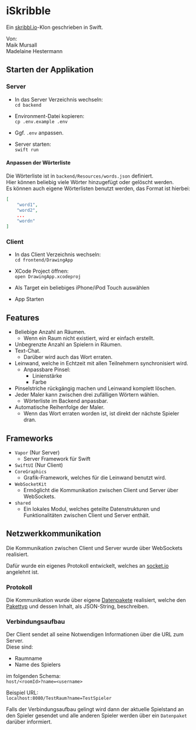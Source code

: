 # iSkribble

Ein [skribbl.io](https://skribbl.io/)-Klon geschrieben in Swift.

Von:<br>
Maik Mursall<br>
Madelaine Hestermann

## Starten der Applikation

### Server

- In das Server Verzeichnis wechseln:<br>
`cd backend`

- Environment-Datei kopieren:<br>
`cp .env.example .env`

- Ggf. `.env` anpassen.

- Server starten:<br>
`swift run`

#### Anpassen der Wörterliste

Die Wörterliste ist in `backend/Resources/words.json` definiert.<br>
Hier können beliebig viele Wörter hinzugefügt oder gelöscht werden.<br>
Es können auch eigene Wörterlisten benutzt werden, das Format ist hierbei:<br>
```json
[
	"word1",
	"word2",
	...
	"wordn"
]
```

### Client

- In das Client Verzeichnis wechseln:<br>
`cd frontend/DrawingApp`

- XCode Project öffnen:<br>
`open DrawingApp.xcodeproj`

- Als Target ein beliebiges iPhone/iPod Touch auswählen
  
- App Starten

## Features

- Beliebige Anzahl an Räumen.
  - Wenn ein Raum nicht existiert, wird er einfach erstellt.
- Unbegrenzte Anzahl an Spielern in Räumen.
- Text-Chat.
  - Darüber wird auch das Wort erraten.
- Leinwand, welche in Echtzeit mit allen Teilnehmern synchronisiert wird.
  - Anpassbare Pinsel:
    - Linienstärke
    - Farbe
- Pinselstriche rückgängig machen und Leinwand komplett löschen.
- Jeder Maler kann zwischen drei zufälligen Wörtern wählen.
  - Wörterliste im Backend anpassbar.
- Automatische Reihenfolge der Maler.
  - Wenn das Wort erraten worden ist, ist direkt der nächste Spieler dran.

## Frameworks

- `Vapor` (Nur Server)
  - Server Framework für Swift
- `SwiftUI` (Nur Client)
- `CoreGraphics`
  - Grafik-Framework, welches für die Leinwand benutzt wird.
- `WebSocketKit`
  - Ermöglicht die Kommunikation zwischen Client und Server über WebSockets.
- `shared`
	- Ein lokales Modul, welches geteilte Datenstrukturen und Funktionalitäten zwischen Client und Server enthält.

## Netzwerkkommunikation

Die Kommunikation zwischen Client und Server wurde über WebSockets realisiert.

Dafür wurde ein eigenes Protokoll entwickelt, welches an [socket.io](https://socket.io/) angelehnt ist.

### Protokoll

Die Kommunikation wurde über eigene [Datenpakete](shared/Sources/shared/Models/SocketEvent.swift) realisiert, welche den [Pakettyp](shared/Sources/shared/Models/EventType.swift) und dessen Inhalt, als JSON-String, beschreiben.

### Verbindungsaufbau

Der Client sendet all seine Notwendigen Informationen über die URL zum Server.<br>
Diese sind:
- Raumname
- Name des Spielers
  
im folgenden Schema:<br>
`host/<roomId>?name=<username>`

Beispiel URL:<br>
`localhost:8080/TestRaum?name=TestSpieler`

Falls der Verbindungsaufbau gelingt wird dann der aktuelle Spielstand an den Spieler gesendet und alle anderen Spieler werden über ein `Datenpaket` darüber informiert.